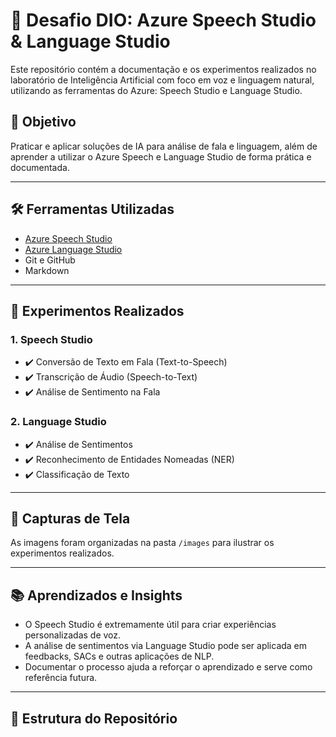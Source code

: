# 💬 Desafio DIO: Azure Speech Studio & Language Studio

Este repositório contém a documentação e os experimentos realizados no laboratório de Inteligência Artificial com foco em voz e linguagem natural, utilizando as ferramentas do Azure: Speech Studio e Language Studio.

## 🎯 Objetivo

Praticar e aplicar soluções de IA para análise de fala e linguagem, além de aprender a utilizar o Azure Speech e Language Studio de forma prática e documentada.

---

## 🛠️ Ferramentas Utilizadas

- [Azure Speech Studio](https://speech.microsoft.com/)
- [Azure Language Studio](https://language.cognitive.azure.com/)
- Git e GitHub
- Markdown

---

## 🧪 Experimentos Realizados

### 1. Speech Studio

- ✔️ Conversão de Texto em Fala (Text-to-Speech)
- ✔️ Transcrição de Áudio (Speech-to-Text)
- ✔️ Análise de Sentimento na Fala

### 2. Language Studio

- ✔️ Análise de Sentimentos
- ✔️ Reconhecimento de Entidades Nomeadas (NER)
- ✔️ Classificação de Texto

---

## 📸 Capturas de Tela

As imagens foram organizadas na pasta `/images` para ilustrar os experimentos realizados.

---

## 📚 Aprendizados e Insights

- O Speech Studio é extremamente útil para criar experiências personalizadas de voz.
- A análise de sentimentos via Language Studio pode ser aplicada em feedbacks, SACs e outras aplicações de NLP.
- Documentar o processo ajuda a reforçar o aprendizado e serve como referência futura.

---

## 📁 Estrutura do Repositório

